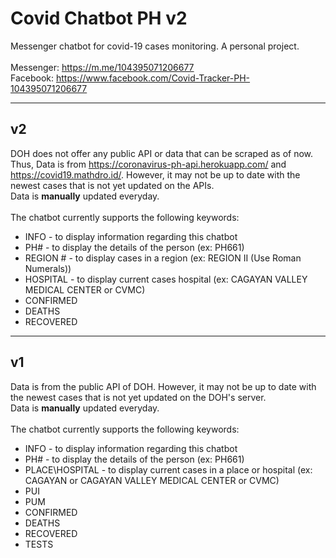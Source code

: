 # Covid Chatbot PH v2
Messenger chatbot for covid-19 cases monitoring. A personal project.<br><br>
Messenger: https://m.me/104395071206677<br>
Facebook: https://www.facebook.com/Covid-Tracker-PH-104395071206677

___
## <b>v2</b>
DOH does not offer any public API or data that can be scraped as of now. Thus, Data is from https://coronavirus-ph-api.herokuapp.com/ and https://covid19.mathdro.id/. However, it may not be up to date with the newest cases that is not yet updated on the APIs.<br>
Data is <b>manually</b> updated everyday.<br><br>
The chatbot currently supports the following keywords:
* INFO - to display information regarding this chatbot
* PH# - to display the details of the person (ex: PH661)
* REGION # - to display cases in a region (ex: REGION II (Use Roman Numerals))
* HOSPITAL - to display current cases  hospital (ex: CAGAYAN VALLEY MEDICAL CENTER or CVMC)
* CONFIRMED
* DEATHS
* RECOVERED
___
## <b>v1</b>
Data is from the public API of DOH. However, it may not be up to date with the newest cases that is not yet updated on the DOH's server.<br>
Data is <b>manually</b> updated everyday.<br><br>
The chatbot currently supports the following keywords:
* INFO - to display information regarding this chatbot
* PH# - to display the details of the person (ex: PH661)
* PLACE\HOSPITAL - to display current cases in a place or hospital (ex: CAGAYAN or CAGAYAN VALLEY MEDICAL CENTER or CVMC)
* PUI
* PUM
* CONFIRMED
* DEATHS
* RECOVERED
* TESTS